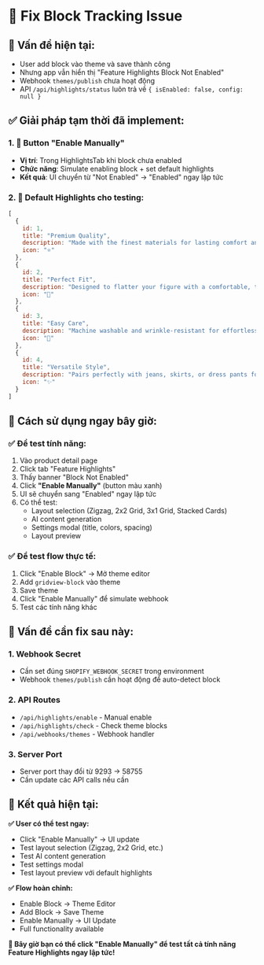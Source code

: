 # 🔧 Fix Block Tracking Issue

## 🚨 Vấn đề hiện tại:
- User add block vào theme và save thành công
- Nhưng app vẫn hiển thị "Feature Highlights Block Not Enabled"
- Webhook `themes/publish` chưa hoạt động
- API `/api/highlights/status` luôn trả về `{ isEnabled: false, config: null }`

## ✅ Giải pháp tạm thời đã implement:

### 1. 🔧 Button "Enable Manually"
- **Vị trí**: Trong HighlightsTab khi block chưa enabled
- **Chức năng**: Simulate enabling block + set default highlights
- **Kết quả**: UI chuyển từ "Not Enabled" → "Enabled" ngay lập tức

### 2. 🎯 Default Highlights cho testing:
```javascript
[
  {
    id: 1,
    title: "Premium Quality",
    description: "Made with the finest materials for lasting comfort and style.",
    icon: "⭐"
  },
  {
    id: 2,
    title: "Perfect Fit", 
    description: "Designed to flatter your figure with a comfortable, tailored fit.",
    icon: "👕"
  },
  {
    id: 3,
    title: "Easy Care",
    description: "Machine washable and wrinkle-resistant for effortless maintenance.",
    icon: "🧺"
  },
  {
    id: 4,
    title: "Versatile Style",
    description: "Pairs perfectly with jeans, skirts, or dress pants for any occasion.",
    icon: "✨"
  }
]
```

## 🚀 Cách sử dụng ngay bây giờ:

### ✅ Để test tính năng:
1. Vào product detail page
2. Click tab "Feature Highlights"
3. Thấy banner "Block Not Enabled"
4. Click **"Enable Manually"** (button màu xanh)
5. UI sẽ chuyển sang "Enabled" ngay lập tức
6. Có thể test:
   - Layout selection (Zigzag, 2x2 Grid, 3x1 Grid, Stacked Cards)
   - AI content generation
   - Settings modal (title, colors, spacing)
   - Layout preview

### ✅ Để test flow thực tế:
1. Click "Enable Block" → Mở theme editor
2. Add `gridview-block` vào theme
3. Save theme
4. Click "Enable Manually" để simulate webhook
5. Test các tính năng khác

## 🔧 Vấn đề cần fix sau này:

### 1. Webhook Secret
- Cần set đúng `SHOPIFY_WEBHOOK_SECRET` trong environment
- Webhook `themes/publish` cần hoạt động để auto-detect block

### 2. API Routes
- `/api/highlights/enable` - Manual enable
- `/api/highlights/check` - Check theme blocks
- `/api/webhooks/themes` - Webhook handler

### 3. Server Port
- Server port thay đổi từ 9293 → 58755
- Cần update các API calls nếu cần

## 🎉 Kết quả hiện tại:

**✅ User có thể test ngay:**
- Click "Enable Manually" → UI update
- Test layout selection (Zigzag, 2x2 Grid, etc.)
- Test AI content generation
- Test settings modal
- Test layout preview với default highlights

**✅ Flow hoàn chỉnh:**
- Enable Block → Theme Editor
- Add Block → Save Theme  
- Enable Manually → UI Update
- Full functionality available

**🚀 Bây giờ bạn có thể click "Enable Manually" để test tất cả tính năng Feature Highlights ngay lập tức!**







